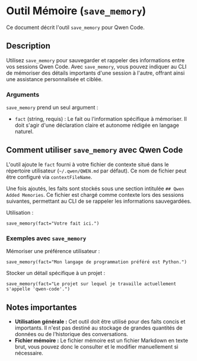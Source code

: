 # Outil Mémoire (`save_memory`)

Ce document décrit l'outil `save_memory` pour Qwen Code.

## Description

Utilisez `save_memory` pour sauvegarder et rappeler des informations entre vos sessions Qwen Code. Avec `save_memory`, vous pouvez indiquer au CLI de mémoriser des détails importants d'une session à l'autre, offrant ainsi une assistance personnalisée et ciblée.

### Arguments

`save_memory` prend un seul argument :

- `fact` (string, requis) : Le fait ou l'information spécifique à mémoriser. Il doit s'agir d'une déclaration claire et autonome rédigée en langage naturel.

## Comment utiliser `save_memory` avec Qwen Code

L'outil ajoute le `fact` fourni à votre fichier de contexte situé dans le répertoire utilisateur (`~/.qwen/QWEN.md` par défaut). Ce nom de fichier peut être configuré via `contextFileName`.

Une fois ajoutés, les faits sont stockés sous une section intitulée `## Qwen Added Memories`. Ce fichier est chargé comme contexte lors des sessions suivantes, permettant au CLI de se rappeler les informations sauvegardées.

Utilisation :

```
save_memory(fact="Votre fait ici.")
```

### Exemples avec `save_memory`

Mémoriser une préférence utilisateur :

```
save_memory(fact="Mon langage de programmation préféré est Python.")
```

Stocker un détail spécifique à un projet :

```
save_memory(fact="Le projet sur lequel je travaille actuellement s'appelle 'qwen-code'.")
```

## Notes importantes

- **Utilisation générale :** Cet outil doit être utilisé pour des faits concis et importants. Il n'est pas destiné au stockage de grandes quantités de données ou de l'historique des conversations.
- **Fichier mémoire :** Le fichier mémoire est un fichier Markdown en texte brut, vous pouvez donc le consulter et le modifier manuellement si nécessaire.